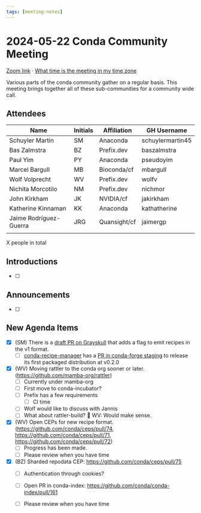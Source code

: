 ```yaml
---
tags: [meeting-notes]
---
```

# 2024-05-22 Conda Community Meeting 

[Zoom link](https://zoom.us/j/9138593505?pwd=SWh3dE1IK05LV01Qa0FJZ1ZpMzJLZz09) · [What time is the meeting in my time zone](https://dateful.com/convert/utc?t=5pm)

Various parts of the conda community gather on a regular basis. This meeting brings together all of these sub-communities for a community wide call.

## Attendees

| Name                   | Initials | Affiliation  | GH Username      |
| ---------------------- | -------- | ------------ | ---------------- |
| Schuyler Martin        | SM       | Anaconda     | schuylermartin45 |
| Bas Zalmstra           | BZ       | Prefix.dev   | baszalmstra      |
| Paul Yim               | PY       | Anaconda     | pseudoyim        |
| Marcel Bargull         | MB       | Bioconda/cf  | mbargull         |
| Wolf Volprecht         | WV       | Prefix.dev   | wolfv            |
| Nichita Morcotilo      | NM       | Prefix.dev   | nichmor          |
| John Kirkham           | JK       | NVIDIA/cf    | jakirkham        |
| Katherine Kinnaman     | KK       | Anaconda     | kathatherine     |
| Jaime Rodríguez-Guerra | JRG      | Quansight/cf | jaimergp         |
|                        |          |              |                  |

X people in total

## Introductions

- [ ]

## Announcements

- [ ]

## New Agenda Items

- [x] (SM) There is a [draft PR on Grayskull](https://github.com/conda/grayskull/pull/539) that adds a flag to emit recipes in the v1 format.
    - [ ] [conda-recipe-manager](https://github.com/conda-incubator/conda-recipe-manager) has a [PR in conda-forge staging](https://github.com/conda-forge/staged-recipes/pull/26371) to release its first packaged distribution at v0.2.0
- [x] (WV) Moving rattler to the conda org sooner or later. (https://github.com/mamba-org/rattler)
    - [ ] Currently under mamba-org
    - [ ] First move to conda-incubator?
    - [ ] Prefix has a few requirements
        - [ ] CI time
    - [ ] Wolf would like to discuss with Jannis
    - [ ] What about rattler-build? :shrug: WV: Would make sense.
- [x] (WV) Open CEPs for new recipe format. (https://github.com/conda/ceps/pull/74, https://github.com/conda/ceps/pull/71, https://github.com/conda/ceps/pull/72)
    - [ ] Progress has been made.
    - [ ] Please review when you have time
- [x] (BZ) Sharded repodata CEP: https://github.com/conda/ceps/pull/75
    - [ ] Authentication through cookies?
    - [ ] Open PR in conda-index: https://github.com/conda/conda-index/pull/161
    - [ ] Please review when you have time

